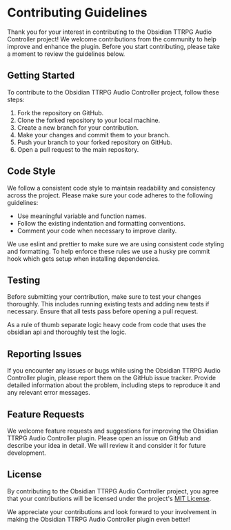 # Contributing Guidelines

Thank you for your interest in contributing to the Obsidian TTRPG Audio Controller project! We welcome contributions from the community to help improve and enhance the plugin. Before you start contributing, please take a moment to review the guidelines below.

## Getting Started

To contribute to the Obsidian TTRPG Audio Controller project, follow these steps:

1. Fork the repository on GitHub.
2. Clone the forked repository to your local machine.
3. Create a new branch for your contribution.
4. Make your changes and commit them to your branch.
5. Push your branch to your forked repository on GitHub.
6. Open a pull request to the main repository.

## Code Style

We follow a consistent code style to maintain readability and consistency across the project. Please make sure your code adheres to the following guidelines:

- Use meaningful variable and function names.
- Follow the existing indentation and formatting conventions.
- Comment your code when necessary to improve clarity.

We use eslint and prettier to make sure we are using consistent code styling and formatting. To help enforce these rules we use a husky pre commit hook which gets setup when installing dependencies.

## Testing

Before submitting your contribution, make sure to test your changes thoroughly. This includes running existing tests and adding new tests if necessary. Ensure that all tests pass before opening a pull request.

As a rule of thumb separate logic heavy code from code that uses the obsidian api and thoroughly test the logic.

## Reporting Issues

If you encounter any issues or bugs while using the Obsidian TTRPG Audio Controller plugin, please report them on the GitHub issue tracker. Provide detailed information about the problem, including steps to reproduce it and any relevant error messages.

## Feature Requests

We welcome feature requests and suggestions for improving the Obsidian TTRPG Audio Controller plugin. Please open an issue on GitHub and describe your idea in detail. We will review it and consider it for future development.

## License

By contributing to the Obsidian TTRPG Audio Controller project, you agree that your contributions will be licensed under the project's [MIT License](https://opensource.org/licenses/MIT).

We appreciate your contributions and look forward to your involvement in making the Obsidian TTRPG Audio Controller plugin even better!